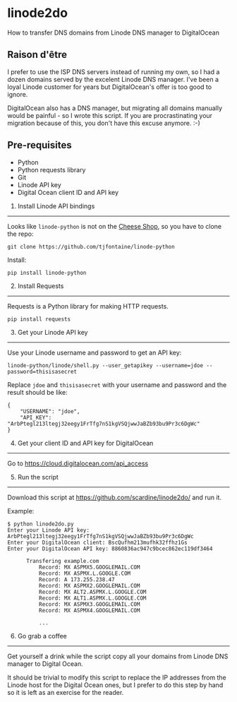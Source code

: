 linode2do
=========

How to transfer DNS domains from Linode DNS manager to DigitalOcean

Raison d'être
-------------

I prefer to use the ISP DNS servers instead of running my own, so I had a dozen domains served by the excelent Linode DNS manager. I've been a loyal Linode customer for years but DigitalOcean's offer is too good to ignore.

DigitalOcean also has a DNS manager, but migrating all domains manually would be painful - so I wrote this script. If you are procrastinating your migration because of this, you don't have this excuse anymore. :-)

Pre-requisites
--------------

 - Python
 - Python requests library
 - Git
 - Linode API key
 - Digital Ocean client ID and API key

1. Install Linode API bindings
------------------------------

Looks like `linode-python` is not on the [Cheese Shop](https://pypi.python.org/pypi), so you have to clone the repo:

    git clone https://github.com/tjfontaine/linode-python
    
Install:

    pip install linode-python
    
2. Install Requests
-------------------

Requests is a Python library for making HTTP requests.

    pip install requests
    
    
3. Get your Linode API key
--------------------------

Use your Linode username and password to get an API key:

    linode-python/linode/shell.py --user_getapikey --username=jdoe --password=thisisasecret
    
Replace `jdoe` and `thisisasecret` with your username and password and the result should be like:

    {
        "USERNAME": "jdoe",
        "API_KEY": "ArbPtegl213ltegj32eegy1FrTfg7nS1kgVSQjwwJaBZb93bu9Pr3c6DgWc"
    }

4. Get your client ID and API key for DigitalOcean
---------------------------------------------------

Go to https://cloud.digitalocean.com/api_access

5. Run the script
-----------------

Download this script at https://github.com/scardine/linode2do/ and run it.

Example:

    $ python linode2do.py
    Enter your Linode API key: ArbPtegl213ltegj32eegy1FrTfg7nS1kgVSQjwwJaBZb93bu9Pr3c6DgWc
    Enter your DigitalOcean client: BscQufhm213mufhk32ffhz1Gs
    Enter your DigitalOcean API key: 8860836ac947c9bcec862ec119df3464
    
          Transfering example.com
              Record: MX ASPMX5.GOOGLEMAIL.COM
              Record: MX ASPMX.L.GOOGLE.COM
              Record: A 173.255.238.47
              Record: MX ASPMX2.GOOGLEMAIL.COM
              Record: MX ALT2.ASPMX.L.GOOGLE.COM
              Record: MX ALT1.ASPMX.L.GOOGLE.COM
              Record: MX ASPMX3.GOOGLEMAIL.COM
              Record: MX ASPMX4.GOOGLEMAIL.COM
              
              ...

6. Go grab a coffee
-------------------

Get yourself a drink while the script copy all your domains from Linode DNS manager to Digital Ocean.

It should be trivial to modify this script to replace the IP addresses from the Linode host for the Digital Ocean ones, but I prefer to do this step by hand so it is left as an exercise for the reader.
